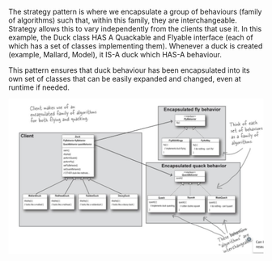 The strategy pattern is where we encapsulate a group of behaviours (family of algorithms) such that, within this family, they are interchangeable. Strategy allows this to vary independently from the clients that use it.
In this example, the Duck class HAS A Quackable and Flyable interface (each of which has a set of classes implementing them). Whenever a duck is created (example, Mallard, Model), it IS-A duck which HAS-A behaviour.


This pattern ensures that duck behaviour has been encapsulated into its own set of classes that can be easily expanded and changed, even at runtime if needed.

![alt text](https://github.com/nikki30/HeadFirstDesignPatterns/blob/main/StrategyPattern/strategyPattern.png)
